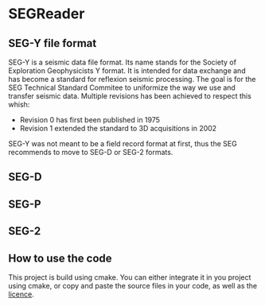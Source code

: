 # SEGReader

## SEG-Y file format

SEG-Y is a seismic data file format. Its name stands for the Society of Exploration Geophysicists Y format.
It is intended for data exchange and has become a standard for reflexion seismic processing.
The goal is for the SEG Technical Standard Commitee to uniformize the way we use and transfer seismic data.
Multiple revisions has been achieved to respect this whish:

- Revision 0 has first been published in 1975
- Revision 1 extended the standard to 3D acquisitions in 2002

SEG-Y was not meant to be a field record format at first, thus the SEG recommends to move to SEG-D or SEG-2 formats.

## SEG-D

## SEG-P

## SEG-2

## How to use the code

This project is build using cmake. 
You can either integrate it in you project using cmake, or copy and paste the source files in your code, as well as the [licence](LICENCE).

